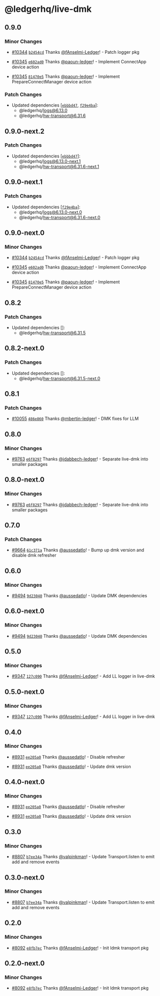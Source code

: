 # @ledgerhq/live-dmk

## 0.9.0

### Minor Changes

- [#10344](https://github.com/LedgerHQ/ledger-live/pull/10344) [`b2454cd`](https://github.com/LedgerHQ/ledger-live/commit/b2454cde386d45fd69304ba492bb7958bb0eacd4) Thanks [@fAnselmi-Ledger](https://github.com/fAnselmi-Ledger)! - Patch logger pkg

- [#10345](https://github.com/LedgerHQ/ledger-live/pull/10345) [`e602ad0`](https://github.com/LedgerHQ/ledger-live/commit/e602ad0026fd7849ea7ad2a6c320a524657125d4) Thanks [@paoun-ledger](https://github.com/paoun-ledger)! - Implement ConnectApp device action

- [#10345](https://github.com/LedgerHQ/ledger-live/pull/10345) [`81470e5`](https://github.com/LedgerHQ/ledger-live/commit/81470e507870fae1d93ac6d1c0434ad9795722dd) Thanks [@paoun-ledger](https://github.com/paoun-ledger)! - Implement PrepareConnectManager device action

### Patch Changes

- Updated dependencies [[`ebbbd47`](https://github.com/LedgerHQ/ledger-live/commit/ebbbd47efe76d82047a956cb5849be5831f58772), [`f29e4ba`](https://github.com/LedgerHQ/ledger-live/commit/f29e4bae00a4bf470a0c1ca143e505b731543f95)]:
  - @ledgerhq/logs@6.13.0
  - @ledgerhq/hw-transport@6.31.6

## 0.9.0-next.2

### Patch Changes

- Updated dependencies [[`ebbbd47`](https://github.com/LedgerHQ/ledger-live/commit/ebbbd47efe76d82047a956cb5849be5831f58772)]:
  - @ledgerhq/logs@6.13.0-next.1
  - @ledgerhq/hw-transport@6.31.6-next.1

## 0.9.0-next.1

### Patch Changes

- Updated dependencies [[`f29e4ba`](https://github.com/LedgerHQ/ledger-live/commit/f29e4bae00a4bf470a0c1ca143e505b731543f95)]:
  - @ledgerhq/logs@6.13.0-next.0
  - @ledgerhq/hw-transport@6.31.6-next.0

## 0.9.0-next.0

### Minor Changes

- [#10344](https://github.com/LedgerHQ/ledger-live/pull/10344) [`b2454cd`](https://github.com/LedgerHQ/ledger-live/commit/b2454cde386d45fd69304ba492bb7958bb0eacd4) Thanks [@fAnselmi-Ledger](https://github.com/fAnselmi-Ledger)! - Patch logger pkg

- [#10345](https://github.com/LedgerHQ/ledger-live/pull/10345) [`e602ad0`](https://github.com/LedgerHQ/ledger-live/commit/e602ad0026fd7849ea7ad2a6c320a524657125d4) Thanks [@paoun-ledger](https://github.com/paoun-ledger)! - Implement ConnectApp device action

- [#10345](https://github.com/LedgerHQ/ledger-live/pull/10345) [`81470e5`](https://github.com/LedgerHQ/ledger-live/commit/81470e507870fae1d93ac6d1c0434ad9795722dd) Thanks [@paoun-ledger](https://github.com/paoun-ledger)! - Implement PrepareConnectManager device action

## 0.8.2

### Patch Changes

- Updated dependencies []:
  - @ledgerhq/hw-transport@6.31.5

## 0.8.2-next.0

### Patch Changes

- Updated dependencies []:
  - @ledgerhq/hw-transport@6.31.5-next.0

## 0.8.1

### Patch Changes

- [#10055](https://github.com/LedgerHQ/ledger-live/pull/10055) [`486e860`](https://github.com/LedgerHQ/ledger-live/commit/486e860cbad0ca9ba54e231c9d42739e0ccee662) Thanks [@mbertin-ledger](https://github.com/mbertin-ledger)! - DMK fixes for LLM

## 0.8.0

### Minor Changes

- [#9763](https://github.com/LedgerHQ/ledger-live/pull/9763) [`e6f8297`](https://github.com/LedgerHQ/ledger-live/commit/e6f8297515ed689ee7cad902ef0ec07260692463) Thanks [@jdabbech-ledger](https://github.com/jdabbech-ledger)! - Separate live-dmk into smaller packages

## 0.8.0-next.0

### Minor Changes

- [#9763](https://github.com/LedgerHQ/ledger-live/pull/9763) [`e6f8297`](https://github.com/LedgerHQ/ledger-live/commit/e6f8297515ed689ee7cad902ef0ec07260692463) Thanks [@jdabbech-ledger](https://github.com/jdabbech-ledger)! - Separate live-dmk into smaller packages

## 0.7.0

### Patch Changes

- [#9664](https://github.com/LedgerHQ/ledger-live/pull/9664) [`61c371a`](https://github.com/LedgerHQ/ledger-live/commit/61c371a6e22750cf341d5667c8b6ddefa9d6af57) Thanks [@aussedatlo](https://github.com/aussedatlo)! - Bump up dmk version and disable dmk refresher

## 0.6.0

### Minor Changes

- [#9494](https://github.com/LedgerHQ/ledger-live/pull/9494) [`9d23040`](https://github.com/LedgerHQ/ledger-live/commit/9d230407b782d57fcada9075422b127f8a925168) Thanks [@aussedatlo](https://github.com/aussedatlo)! - Update DMK dependencies

## 0.6.0-next.0

### Minor Changes

- [#9494](https://github.com/LedgerHQ/ledger-live/pull/9494) [`9d23040`](https://github.com/LedgerHQ/ledger-live/commit/9d230407b782d57fcada9075422b127f8a925168) Thanks [@aussedatlo](https://github.com/aussedatlo)! - Update DMK dependencies

## 0.5.0

### Minor Changes

- [#9347](https://github.com/LedgerHQ/ledger-live/pull/9347) [`127c090`](https://github.com/LedgerHQ/ledger-live/commit/127c0906f738ccc3ee84a194ca2aee642ecbb358) Thanks [@fAnselmi-Ledger](https://github.com/fAnselmi-Ledger)! - Add LL logger in live-dmk

## 0.5.0-next.0

### Minor Changes

- [#9347](https://github.com/LedgerHQ/ledger-live/pull/9347) [`127c090`](https://github.com/LedgerHQ/ledger-live/commit/127c0906f738ccc3ee84a194ca2aee642ecbb358) Thanks [@fAnselmi-Ledger](https://github.com/fAnselmi-Ledger)! - Add LL logger in live-dmk

## 0.4.0

### Minor Changes

- [#8931](https://github.com/LedgerHQ/ledger-live/pull/8931) [`ee205a0`](https://github.com/LedgerHQ/ledger-live/commit/ee205a01e1a26045e468735907039ad9be1c7f34) Thanks [@aussedatlo](https://github.com/aussedatlo)! - Disable refresher

- [#8931](https://github.com/LedgerHQ/ledger-live/pull/8931) [`ee205a0`](https://github.com/LedgerHQ/ledger-live/commit/ee205a01e1a26045e468735907039ad9be1c7f34) Thanks [@aussedatlo](https://github.com/aussedatlo)! - Update dmk version

## 0.4.0-next.0

### Minor Changes

- [#8931](https://github.com/LedgerHQ/ledger-live/pull/8931) [`ee205a0`](https://github.com/LedgerHQ/ledger-live/commit/ee205a01e1a26045e468735907039ad9be1c7f34) Thanks [@aussedatlo](https://github.com/aussedatlo)! - Disable refresher

- [#8931](https://github.com/LedgerHQ/ledger-live/pull/8931) [`ee205a0`](https://github.com/LedgerHQ/ledger-live/commit/ee205a01e1a26045e468735907039ad9be1c7f34) Thanks [@aussedatlo](https://github.com/aussedatlo)! - Update dmk version

## 0.3.0

### Minor Changes

- [#8807](https://github.com/LedgerHQ/ledger-live/pull/8807) [`b7ee34a`](https://github.com/LedgerHQ/ledger-live/commit/b7ee34a7128b0b12c90070950901ed2d826c7a40) Thanks [@valpinkman](https://github.com/valpinkman)! - Update Transport.listen to emit add and remove events

## 0.3.0-next.0

### Minor Changes

- [#8807](https://github.com/LedgerHQ/ledger-live/pull/8807) [`b7ee34a`](https://github.com/LedgerHQ/ledger-live/commit/b7ee34a7128b0b12c90070950901ed2d826c7a40) Thanks [@valpinkman](https://github.com/valpinkman)! - Update Transport.listen to emit add and remove events

## 0.2.0

### Minor Changes

- [#8092](https://github.com/LedgerHQ/ledger-live/pull/8092) [`e8fb7ec`](https://github.com/LedgerHQ/ledger-live/commit/e8fb7ec80f6c8f2eb813662f9e02bc1c2ebaf6a7) Thanks [@fAnselmi-Ledger](https://github.com/fAnselmi-Ledger)! - Init ldmk transport pkg

## 0.2.0-next.0

### Minor Changes

- [#8092](https://github.com/LedgerHQ/ledger-live/pull/8092) [`e8fb7ec`](https://github.com/LedgerHQ/ledger-live/commit/e8fb7ec80f6c8f2eb813662f9e02bc1c2ebaf6a7) Thanks [@fAnselmi-Ledger](https://github.com/fAnselmi-Ledger)! - Init ldmk transport pkg
